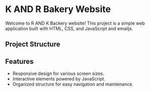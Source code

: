 # K AND R Bakery Website

Welcome to R AND K Backery website! This project is a simple web application built with HTML, CSS, and JavaScript and emailjs.

## Project Structure

## Features

- Responsive design for various screen sizes.
- Interactive elements powered by JavaScript.
- Organized structure for easy navigation and maintenance.
